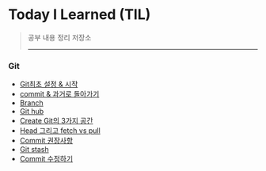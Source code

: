 # Today I Learned (TIL)
>공부 내용 정리 저장소
>
>------
>
### Git
* [Git최초 설정 & 시작](https://github.com/taxk92/TIL/blob/main/Git/Git%20%EC%B5%9C%EC%B4%88%EC%84%A4%EC%A0%95%20%26%20%EC%8B%9C%EC%9E%91.md)
* [commit & 과거로 돌아가기](https://github.com/taxk92/TIL/blob/main/Git/commit%20%26%20%EA%B3%BC%EA%B1%B0%EB%A1%9C%20%EB%8F%8C%EC%95%84%EA%B0%80%EA%B8%B0.md)
* [Branch](https://github.com/taxk92/TIL/blob/main/Git/Branch.md)
* [Git hub](https://github.com/taxk92/TIL/blob/main/Git/github.md)
* [Create Git의 3가지 공간](https://github.com/taxk92/TIL/blob/main/Git/Git%EC%9D%98%203%EA%B0%80%EC%A7%80%20%EA%B3%B5%EA%B0%84.md)
* [Head 그리고 fetch vs pull](https://github.com/taxk92/TIL/blob/main/Git/Head%20%EA%B7%B8%EB%A6%AC%EA%B3%A0%20fetch%20vs%20pull.md)
* [Commit 권장사항](https://github.com/taxk92/TIL/blob/main/Git/Commit%20%EA%B6%8C%EC%9E%A5%EC%82%AC%ED%95%AD.md)
* [Git stash](https://github.com/taxk92/TIL/blob/main/Git/Git%20stash.md)
* [Commit 수정하기](https://github.com/taxk92/TIL/blob/main/Git/Commit%20%EC%88%98%EC%A0%95%ED%95%98%EA%B8%B0.md)
